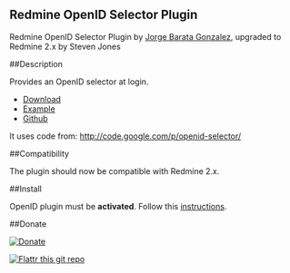 Redmine OpenID Selector Plugin
------------------------------

Redmine OpenID Selector Plugin by [Jorge Barata Gonzalez](http://www.jorgebg.com/about), upgraded to Redmine 2.x by Steven Jones

##Description

Provides an OpenID selector at login.

* [Download](http://www.redmine.org/plugins/openid-selector)
* [Example](http://redmine-openid-selector.heroku.com/login)
* [Github](https://github.com/jorgebg/redmine-openid-selector)

It uses code from:
http://code.google.com/p/openid-selector/

##Compatibility

The plugin should now be compatible with Redmine 2.x.

##Install

OpenID plugin must be **activated**.
Follow this [instructions](http://www.redmine.org/projects/redmine/wiki/Plugins#Installing-a-plugin).


##Donate

[![Donate](https://www.paypalobjects.com/en_US/i/btn/btn_donate_LG.gif)](https://www.paypal.com/cgi-bin/webscr?cmd=_s-xclick&hosted_button_id=CZPSYUEQ4GKXY&submit=submit)

[![Flattr this git repo](http://api.flattr.com/button/flattr-badge-large.png)](https://flattr.com/submit/auto?user_id=jorgebg&url=https://github.com/jorgebg/redmine-openid-selector&title=redmine-openid-selector&language=en_GB&tags=github&category=software) 
